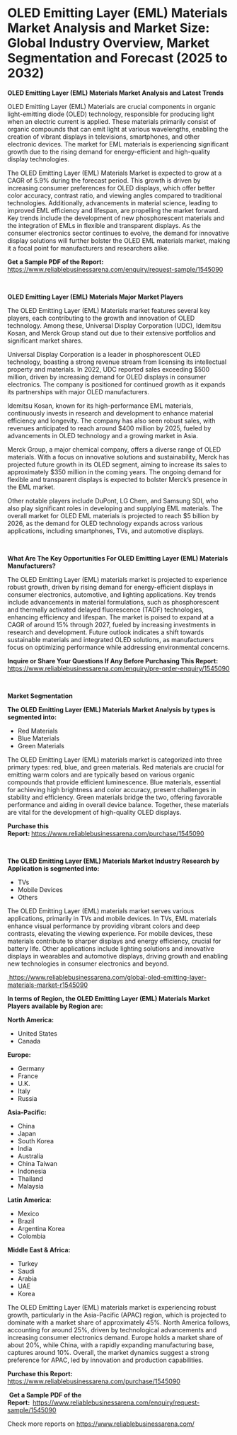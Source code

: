 <p><h1>OLED Emitting Layer (EML) Materials Market Analysis and Market Size: Global Industry Overview, Market Segmentation and Forecast (2025 to 2032)</h1></p><p><strong>OLED Emitting Layer (EML) Materials Market Analysis and Latest Trends</strong></p>
<p><p>OLED Emitting Layer (EML) Materials are crucial components in organic light-emitting diode (OLED) technology, responsible for producing light when an electric current is applied. These materials primarily consist of organic compounds that can emit light at various wavelengths, enabling the creation of vibrant displays in televisions, smartphones, and other electronic devices. The market for EML materials is experiencing significant growth due to the rising demand for energy-efficient and high-quality display technologies.</p><p>The OLED Emitting Layer (EML) Materials Market is expected to grow at a CAGR of 5.9% during the forecast period. This growth is driven by increasing consumer preferences for OLED displays, which offer better color accuracy, contrast ratio, and viewing angles compared to traditional technologies. Additionally, advancements in material science, leading to improved EML efficiency and lifespan, are propelling the market forward. Key trends include the development of new phosphorescent materials and the integration of EMLs in flexible and transparent displays. As the consumer electronics sector continues to evolve, the demand for innovative display solutions will further bolster the OLED EML materials market, making it a focal point for manufacturers and researchers alike.</p></p>
<p><strong>Get a Sample PDF of the Report:&nbsp;</strong> <a href="https://www.reliablebusinessarena.com/enquiry/request-sample/1545090?utm_campaign=3010&utm_medium=2&utm_source=Github&utm_content=ia&utm_term=06042025&utm_id=oled-emitting-layer-eml-materials">https://www.reliablebusinessarena.com/enquiry/request-sample/1545090</a></p>
<p>&nbsp;</p>
<p><strong>OLED Emitting Layer (EML) Materials Major Market Players</strong></p>
<p><p>The OLED Emitting Layer (EML) Materials market features several key players, each contributing to the growth and innovation of OLED technology. Among these, Universal Display Corporation (UDC), Idemitsu Kosan, and Merck Group stand out due to their extensive portfolios and significant market shares.</p><p>Universal Display Corporation is a leader in phosphorescent OLED technology, boasting a strong revenue stream from licensing its intellectual property and materials. In 2022, UDC reported sales exceeding $500 million, driven by increasing demand for OLED displays in consumer electronics. The company is positioned for continued growth as it expands its partnerships with major OLED manufacturers.</p><p>Idemitsu Kosan, known for its high-performance EML materials, continuously invests in research and development to enhance material efficiency and longevity. The company has also seen robust sales, with revenues anticipated to reach around $400 million by 2025, fueled by advancements in OLED technology and a growing market in Asia.</p><p>Merck Group, a major chemical company, offers a diverse range of OLED materials. With a focus on innovative solutions and sustainability, Merck has projected future growth in its OLED segment, aiming to increase its sales to approximately $350 million in the coming years. The ongoing demand for flexible and transparent displays is expected to bolster Merck’s presence in the EML market.</p><p>Other notable players include DuPont, LG Chem, and Samsung SDI, who also play significant roles in developing and supplying EML materials. The overall market for OLED EML materials is projected to reach $5 billion by 2026, as the demand for OLED technology expands across various applications, including smartphones, TVs, and automotive displays.</p></p>
<p>&nbsp;</p>
<p><strong>What Are The Key Opportunities For OLED Emitting Layer (EML) Materials Manufacturers?</strong></p>
<p><p>The OLED Emitting Layer (EML) materials market is projected to experience robust growth, driven by rising demand for energy-efficient displays in consumer electronics, automotive, and lighting applications. Key trends include advancements in material formulations, such as phosphorescent and thermally activated delayed fluorescence (TADF) technologies, enhancing efficiency and lifespan. The market is poised to expand at a CAGR of around 15% through 2027, fueled by increasing investments in research and development. Future outlook indicates a shift towards sustainable materials and integrated OLED solutions, as manufacturers focus on optimizing performance while addressing environmental concerns.</p></p>
<p><strong>Inquire or Share Your Questions If Any Before Purchasing This Report:</strong> <a href="https://www.reliablebusinessarena.com/enquiry/pre-order-enquiry/1545090?utm_campaign=3010&utm_medium=2&utm_source=Github&utm_content=ia&utm_term=06042025&utm_id=oled-emitting-layer-eml-materials">https://www.reliablebusinessarena.com/enquiry/pre-order-enquiry/1545090</a></p>
<p>&nbsp;</p>
<p><strong>Market Segmentation</strong></p>
<p><strong>The OLED Emitting Layer (EML) Materials Market Analysis by types is segmented into:</strong></p>
<p><ul><li>Red Materials</li><li>Blue Materials</li><li>Green Materials</li></ul></p>
<p><p>The OLED Emitting Layer (EML) materials market is categorized into three primary types: red, blue, and green materials. Red materials are crucial for emitting warm colors and are typically based on various organic compounds that provide efficient luminescence. Blue materials, essential for achieving high brightness and color accuracy, present challenges in stability and efficiency. Green materials bridge the two, offering favorable performance and aiding in overall device balance. Together, these materials are vital for the development of high-quality OLED displays.</p></p>
<p><strong>Purchase this Report:&nbsp;</strong><a href="https://www.reliablebusinessarena.com/purchase/1545090?utm_campaign=3010&utm_medium=2&utm_source=Github&utm_content=ia&utm_term=06042025&utm_id=oled-emitting-layer-eml-materials">https://www.reliablebusinessarena.com/purchase/1545090</a></p>
<p>&nbsp;</p>
<p><strong>The OLED Emitting Layer (EML) Materials Market Industry Research by Application is segmented into:</strong></p>
<p><ul><li>TVs</li><li>Mobile Devices</li><li>Others</li></ul></p>
<p><p>The OLED Emitting Layer (EML) materials market serves various applications, primarily in TVs and mobile devices. In TVs, EML materials enhance visual performance by providing vibrant colors and deep contrasts, elevating the viewing experience. For mobile devices, these materials contribute to sharper displays and energy efficiency, crucial for battery life. Other applications include lighting solutions and innovative displays in wearables and automotive displays, driving growth and enabling new technologies in consumer electronics and beyond.</p></p>
<p><a href="https://www.reliablebusinessarena.com/global-oled-emitting-layer-materials-market-r1545090?utm_campaign=3010&utm_medium=2&utm_source=Github&utm_content=ia&utm_term=06042025&utm_id=oled-emitting-layer-eml-materials">&nbsp;https://www.reliablebusinessarena.com/global-oled-emitting-layer-materials-market-r1545090</a></p>
<p><strong>In terms of Region, the OLED Emitting Layer (EML) Materials Market Players available by Region are:</strong></p>
<p>
    <p> <strong> North America: </strong>
        <ul>
            <li>United States</li>
            <li>Canada</li>
        </ul>
        </p> 
    <p> <strong> Europe: </strong>
        <ul>
            <li>Germany</li>
            <li>France</li>
            <li>U.K.</li>
            <li>Italy</li>
            <li>Russia</li>
        </ul>
        </p> 
    <p> <strong> Asia-Pacific: </strong>
        <ul>
            <li>China</li>
            <li>Japan</li>
            <li>South Korea</li>
            <li>India</li>
            <li>Australia</li>
            <li>China Taiwan</li>
            <li>Indonesia</li>
            <li>Thailand</li>
            <li>Malaysia</li>
        </ul>
        </p> 
    <p> <strong> Latin America: </strong>
        <ul>
            <li>Mexico</li>
            <li>Brazil</li>
            <li>Argentina Korea</li>
            <li>Colombia</li>
        </ul>
        </p> 
    <p> <strong> Middle East & Africa: </strong>
        <ul>
            <li>Turkey</li>
            <li>Saudi</li>
            <li>Arabia</li>
            <li>UAE</li>
            <li>Korea</li>
        </ul>
    </p>
    </p>
<p><p>The OLED Emitting Layer (EML) materials market is experiencing robust growth, particularly in the Asia-Pacific (APAC) region, which is projected to dominate with a market share of approximately 45%. North America follows, accounting for around 25%, driven by technological advancements and increasing consumer electronics demand. Europe holds a market share of about 20%, while China, with a rapidly expanding manufacturing base, captures around 10%. Overall, the market dynamics suggest a strong preference for APAC, led by innovation and production capabilities.</p></p>
<p><strong>Purchase this Report: </strong><a href="https://www.reliablebusinessarena.com/purchase/1545090?utm_campaign=3010&utm_medium=2&utm_source=Github&utm_content=ia&utm_term=06042025&utm_id=oled-emitting-layer-eml-materials">https://www.reliablebusinessarena.com/purchase/1545090</a></p>
<p>&nbsp;<strong>Get a Sample PDF of the Report:&nbsp;&nbsp;</strong><a href="https://www.reliablebusinessarena.com/enquiry/request-sample/1545090?utm_campaign=3010&utm_medium=2&utm_source=Github&utm_content=ia&utm_term=06042025&utm_id=oled-emitting-layer-eml-materials">https://www.reliablebusinessarena.com/enquiry/request-sample/1545090</a></p>
<p><strong></strong></p>
<p>Check more reports on <a href="https://www.reliablebusinessarena.com/?utm_campaign=3010&utm_medium=2&utm_source=Github&utm_content=ia&utm_term=06042025&utm_id=oled-emitting-layer-eml-materials">https://www.reliablebusinessarena.com/</a></p>